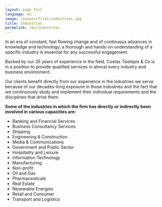 ```yaml
---
layout: page_full
language: en
image: /assets/files/industries.jpg
title: Industries
permalink: /en/industries
---
```

In an era of constant, fast flowing change and of continuous advances in knowledge and technology, a thorough and hands-on understanding of a specific industry is essential for any successful engagement.

Backed by our 35 years of experience in the field, Costas Tsielepis & Co is in a position to provide qualified services in almost every industry and business environment.

Our clients benefit directly from our experience in the industries we serve because of our decades-long exposure in those industries and the fact that we continuously study and implement their individual requirements and the disciplines that drive them.

**Some of the industries in which the firm has directly or indirectly been involved in various capacities are:**

* Banking and Financial Services
* Business Consultancy Services
* Shipping
* Engineering & Construction
* Media & Communications
* Government and Public Sector
* Hospitality and Leisure
* Information Technology
* Manufacturing
* Non-profit
* Oil and Gas
* Pharmaceuticals
* Real Estate
* Renewable Energies
* Retail and Consumer
* Transport and Logistics
